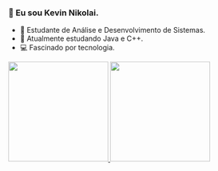 ### 👋 Eu sou Kevin Nikolai.
  
- 🌱 Estudante de Análise e Desenvolvimento de Sistemas.
- 🧠 Atualmente estudando Java e C++.
- 💻 Fascinado por tecnologia.

<div>
    <a href="https://github.com/kevinveidembaum?tab=repositories">
    <img height="200em" src="https://github-readme-stats.vercel.app/api?username=kevinveidembaum&theme=gotham&show_icons=true">
    <img height="200em" src="https://github-readme-stats.vercel.app/api/top-langs/?username=kevinveidembaum&theme=gotham&show_icons=true">
</div>


